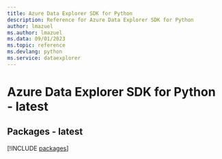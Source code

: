 ```yaml
---
title: Azure Data Explorer SDK for Python
description: Reference for Azure Data Explorer SDK for Python
author: lmazuel
ms.author: lmazuel
ms.data: 09/01/2023
ms.topic: reference
ms.devlang: python
ms.service: dataexplorer
---
```

# Azure Data Explorer SDK for Python - latest
## Packages - latest
[!INCLUDE [packages](data-explorer-index.md)]